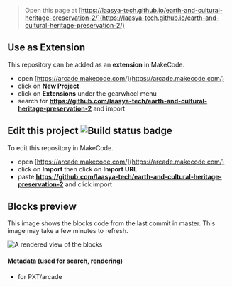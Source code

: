  


> Open this page at [https://laasya-tech.github.io/earth-and-cultural-heritage-preservation-2/](https://laasya-tech.github.io/earth-and-cultural-heritage-preservation-2/)

## Use as Extension

This repository can be added as an **extension** in MakeCode.

* open [https://arcade.makecode.com/](https://arcade.makecode.com/)
* click on **New Project**
* click on **Extensions** under the gearwheel menu
* search for **https://github.com/laasya-tech/earth-and-cultural-heritage-preservation-2** and import

## Edit this project ![Build status badge](https://github.com/laasya-tech/earth-and-cultural-heritage-preservation-2/workflows/MakeCode/badge.svg)

To edit this repository in MakeCode.

* open [https://arcade.makecode.com/](https://arcade.makecode.com/)
* click on **Import** then click on **Import URL**
* paste **https://github.com/laasya-tech/earth-and-cultural-heritage-preservation-2** and click import

## Blocks preview

This image shows the blocks code from the last commit in master.
This image may take a few minutes to refresh.

![A rendered view of the blocks](https://github.com/laasya-tech/earth-and-cultural-heritage-preservation-2/raw/master/.github/makecode/blocks.png)

#### Metadata (used for search, rendering)

* for PXT/arcade
<script src="https://makecode.com/gh-pages-embed.js"></script><script>makeCodeRender("{{ site.makecode.home_url }}", "{{ site.github.owner_name }}/{{ site.github.repository_name }}");</script>
